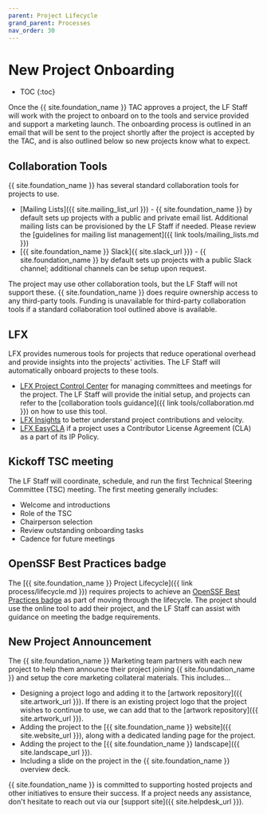 ```yaml
---
parent: Project Lifecycle
grand_parent: Processes
nav_order: 30
---
```


# New Project Onboarding

* TOC
{:toc}

Once the {{ site.foundation_name }} TAC approves a project, the LF Staff will work with the project to onboard on to the tools and service provided and support a marketing launch. The onboarding process is outlined in an email that will be sent to the project shortly after the project is accepted by the TAC, and is also outlined below so new projects know what to expect.

## Collaboration Tools

{{ site.foundation_name }} has several standard collaboration tools for projects to use.

- [Mailing Lists]({{ site.mailing_list_url }}) - {{ site.foundation_name }} by default sets up projects with a public and private email list. Additional mailing lists can be provisioned by the LF Staff if needed. Please review the [guidelines for mailing list management]({{ link tools/mailing_lists.md }})
- [{{ site.foundation_name }} Slack]{{ site.slack_url }}} - {{ site.foundation_name }} by default sets up projects with a public Slack channel; additional channels can be setup upon request.

The project may use other collaboration tools, but the LF Staff will not support these. {{ site.foundation_name }} does require ownership access to any third-party tools. Funding is unavailable for third-party collaboration tools if a standard collaboration tool outlined above is available.

## LFX

LFX provides numerous tools for projects that reduce operational overhead and provide insights into the projects' activities. The LF Staff will automatically onboard projects to these tools.

- [LFX Project Control Center](https://projectadmin.lfx.linuxfoundation.org/) for managing committees and meetings for the project. The LF Staff will provide the initial setup, and projects can refer to the [collaboration tools guidance]({{ link tools/collaboration.md }}) on how to use this tool.
- [LFX Insights](https://insights.lfx.linuxfoundation.org/) to better understand project contributions and velocity. 
- [LFX EasyCLA](https://easycla.lfx.linuxfoundation.org/) if a project uses a Contributor License Agreement (CLA) as a part of its IP Policy.

## Kickoff TSC meeting

The LF Staff will coordinate, schedule, and run the first Technical Steering Committee (TSC) meeting. The first meeting generally includes:

- Welcome and introductions
- Role of the TSC
- Chairperson selection
- Review outstanding onboarding tasks
- Cadence for future meetings

## OpenSSF Best Practices badge

The [{{ site.foundation_name }} Project Lifecycle]({{ link process/lifecycle.md }}) requires projects to achieve an [OpenSSF Best Practices badge](https://www.bestpractices.dev/) as part of moving through the lifecycle. The project should use the online tool to add their project, and the LF Staff can assist with guidance on meeting the badge requirements.

## New Project Announcement

The {{ site.foundation_name }} Marketing team partners with each new project to help them announce their project joining {{ site.foundation_name }} and setup the core marketing collateral materials. This includes...

- Designing a project logo and adding it to the [artwork repository]({{ site.artwork_url }}). If there is an existing project logo that the project wishes to continue to use, we can add that to the [artwork repository]({{ site.artwork_url }}).
- Adding the project to the [{{ site.foundation_name }} website]({{ site.website_url }}), along with a dedicated landing page for the project.
- Adding the project to the [{{ site.foundation_name }} landscape]({{ site.landscape_url }}).
- Including a slide on the project in the {{ site.foundation_name }} overview deck.

{{ site.foundation_name }} is committed to supporting hosted projects and other initiatives to ensure their success. If a project needs any assistance, don't hesitate to reach out via our [support site]({{ site.helpdesk_url }}).
